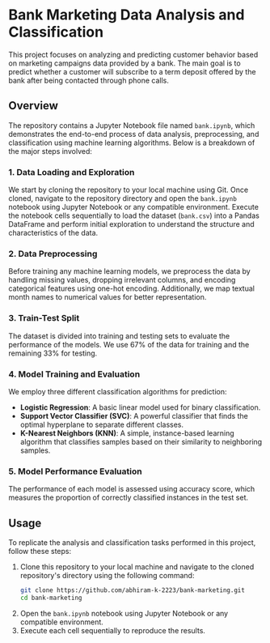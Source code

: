 # Bank Marketing Data Analysis and Classification

This project focuses on analyzing and predicting customer behavior based on marketing campaigns data provided by a bank. The main goal is to predict whether a customer will subscribe to a term deposit offered by the bank after being contacted through phone calls.

## Overview

The repository contains a Jupyter Notebook file named `bank.ipynb`, which demonstrates the end-to-end process of data analysis, preprocessing, and classification using machine learning algorithms. Below is a breakdown of the major steps involved:

### 1. Data Loading and Exploration

We start by cloning the repository to your local machine using Git. Once cloned, navigate to the repository directory and open the `bank.ipynb` notebook using Jupyter Notebook or any compatible environment. Execute the notebook cells sequentially to load the dataset (`bank.csv`) into a Pandas DataFrame and perform initial exploration to understand the structure and characteristics of the data.

### 2. Data Preprocessing

Before training any machine learning models, we preprocess the data by handling missing values, dropping irrelevant columns, and encoding categorical features using one-hot encoding. Additionally, we map textual month names to numerical values for better representation.

### 3. Train-Test Split

The dataset is divided into training and testing sets to evaluate the performance of the models. We use 67% of the data for training and the remaining 33% for testing.

### 4. Model Training and Evaluation

We employ three different classification algorithms for prediction:
- **Logistic Regression**: A basic linear model used for binary classification.
- **Support Vector Classifier (SVC)**: A powerful classifier that finds the optimal hyperplane to separate different classes.
- **K-Nearest Neighbors (KNN)**: A simple, instance-based learning algorithm that classifies samples based on their similarity to neighboring samples.

### 5. Model Performance Evaluation

The performance of each model is assessed using accuracy score, which measures the proportion of correctly classified instances in the test set.

## Usage

To replicate the analysis and classification tasks performed in this project, follow these steps:
1. Clone this repository to your local machine and navigate to the cloned repository's directory using the following command:
    ```bash
    git clone https://github.com/abhiram-k-2223/bank-marketing.git
    cd bank-marketing
    ```
3. Open the `bank.ipynb` notebook using Jupyter Notebook or any compatible environment.
4. Execute each cell sequentially to reproduce the results.
